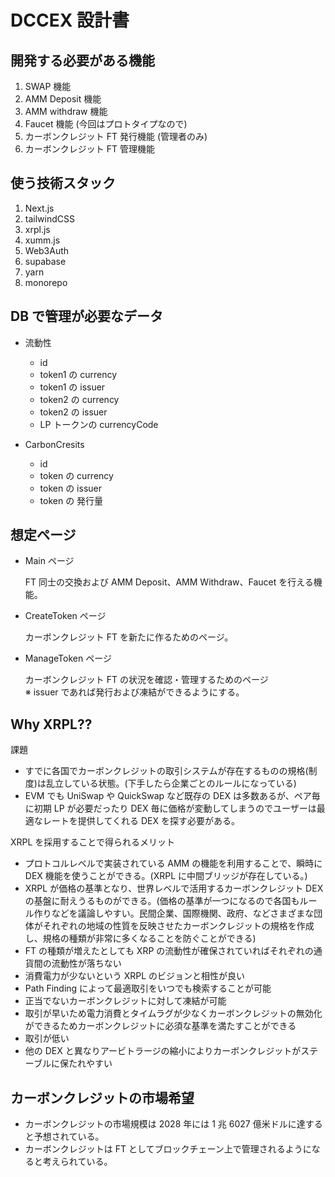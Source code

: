 # DCCEX 設計書

## 開発する必要がある機能

1. SWAP 機能
2. AMM Deposit 機能
3. AMM withdraw 機能
4. Faucet 機能 (今回はプロトタイプなので)
5. カーボンクレジット FT 発行機能 (管理者のみ)
6. カーボンクレジット FT 管理機能

## 使う技術スタック

1. Next.js
2. tailwindCSS
3. xrpl.js
4. xumm.js
5. Web3Auth
6. supabase
7. yarn
8. monorepo

## DB で管理が必要なデータ

- 流動性

  - id
  - token1 の currency
  - token1 の issuer
  - token2 の currency
  - token2 の issuer
  - LP トークンの currencyCode

- CarbonCresits
  - id
  - token の currency
  - token の issuer
  - token の 発行量

## 想定ページ

- Main ページ

  FT 同士の交換および AMM Deposit、AMM Withdraw、Faucet を行える機能。

- CreateToken ページ

  カーボンクレジット FT を新たに作るためのページ。

- ManageToken ページ

  カーボンクレジット FT の状況を確認・管理するためのページ  
  ※ issuer であれば発行および凍結ができるようにする。

## Why XRPL??

課題

- すでに各国でカーボンクレジットの取引システムが存在するものの規格(制度)は乱立している状態。(下手したら企業ごとのルールになっている)
- EVM でも UniSwap や QuickSwap など既存の DEX は多数あるが、ペア毎に初期 LP が必要だったり DEX 毎に価格が変動してしまうのでユーザーは最適なレートを提供してくれる DEX を探す必要がある。

XRPL を採用することで得られるメリット

- プロトコルレベルで実装されている AMM の機能を利用することで、瞬時に DEX 機能を使うことができる。(XRPL に中間ブリッジが存在している。)
- XRPL が価格の基準となり、世界レベルで活用するカーボンクレジット DEX の基盤に耐えうるものができる。(価格の基準が一つになるので各国もルール作りなどを議論しやすい。民間企業、国際機関、政府、などさまざまな団体がそれぞれの地域の性質を反映させたカーボンクレジットの規格を作成し、規格の種類が非常に多くなることを防ぐことができる)
- FT の種類が増えたとしても XRP の流動性が確保されていればそれぞれの通貨間の流動性が落ちない
- 消費電力が少ないという XRPL のビジョンと相性が良い
- Path Finding によって最適取引をいつでも検索することが可能
- 正当でないカーボンクレジットに対して凍結が可能
- 取引が早いため電力消費とタイムラグが少なくカーボンクレジットの無効化ができるためカーボンクレジットに必須な基準を満たすことができる
- 取引が低い
- 他の DEX と異なりアービトラージの縮小によりカーボンクレジットがステーブルに保たれやすい

## カーボンクレジットの市場希望

- カーボンクレジットの市場規模は 2028 年には 1 兆 6027 億米ドルに達すると予想されている。
- カーボンクレジットは FT としてブロックチェーン上で管理されるようになると考えられている。
